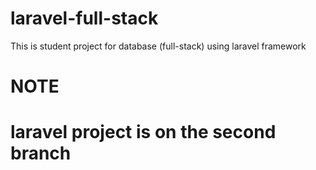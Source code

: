 # laravel-full-stack
This is student project for database (full-stack) using laravel framework
# NOTE
# laravel project is on the second branch
